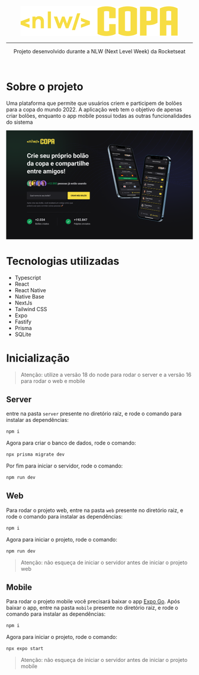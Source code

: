 <p align="center">
  <img src="./assets/logo.svg" />
  <hr />
</p>
<p align="center">
  Projeto desenvolvido durante a NLW (Next Level Week) da Rocketseat
</p>
<br>

# Sobre o projeto
Uma plataforma que permite que usuários criem e participem de bolões para a copa do mundo 2022. A aplicação web tem o objetivo de apenas criar bolões, enquanto o app mobile possui todas as outras funcionalidades do sistema

<img src="./assets/Web.png" alt="drawing" width="800"/>

# Tecnologias utilizadas
- Typescript
- React
- React Native
- Native Base
- NextJs
- Tailwind CSS
- Expo
- Fastify
- Prisma
- SQLite


# Inicialização
> Atenção: utilize a versão 18 do node para rodar o server e a versão 16 para rodar o web e mobile
## Server

entre na pasta `server` presente no diretório raiz, e rode o comando para instalar as dependências:
```bash
npm i
```
Agora para criar o banco de dados, rode o comando:
```bash 
npx prisma migrate dev
```
Por fim para iniciar o servidor, rode o comando:
```bash
npm run dev
```

## Web
Para rodar o projeto web, entre na pasta `web` presente no diretório raiz, e rode o comando para instalar as dependências:
```bash
npm i
```
Agora para iniciar o projeto, rode o comando:
```bash
npm run dev
```
> Atenção: não esqueça de iniciar o servidor antes de iniciar o projeto web

## Mobile
Para rodar o projeto mobile você precisará baixar o app [Expo Go](https://expo.dev/client).
Após baixar o app, entre na pasta `mobile` presente no diretório raiz, e rode o comando para instalar as dependências:
```bash
npm i
```
Agora para iniciar o projeto, rode o comando:
```bash
npx expo start 
```
> Atenção: não esqueça de iniciar o servidor antes de iniciar o projeto mobile